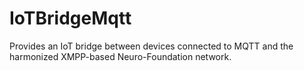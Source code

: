 # IoTBridgeMqtt
Provides an IoT bridge between devices connected to MQTT and the harmonized XMPP-based Neuro-Foundation network.
